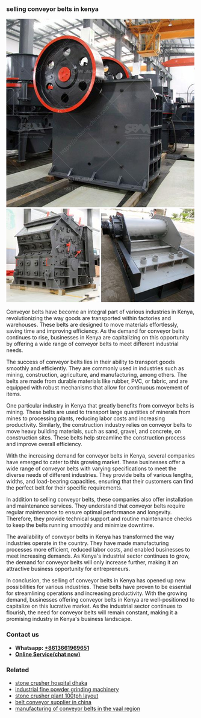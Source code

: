 <h3>selling conveyor belts in kenya</h3><img src='1702950461.jpg' alt=''><p>Conveyor belts have become an integral part of various industries in Kenya, revolutionizing the way goods are transported within factories and warehouses. These belts are designed to move materials effortlessly, saving time and improving efficiency. As the demand for conveyor belts continues to rise, businesses in Kenya are capitalizing on this opportunity by offering a wide range of conveyor belts to meet different industrial needs.</p><p>The success of conveyor belts lies in their ability to transport goods smoothly and efficiently. They are commonly used in industries such as mining, construction, agriculture, and manufacturing, among others. The belts are made from durable materials like rubber, PVC, or fabric, and are equipped with robust mechanisms that allow for continuous movement of items.</p><p>One particular industry in Kenya that greatly benefits from conveyor belts is mining. These belts are used to transport large quantities of minerals from mines to processing plants, reducing labor costs and increasing productivity. Similarly, the construction industry relies on conveyor belts to move heavy building materials, such as sand, gravel, and concrete, on construction sites. These belts help streamline the construction process and improve overall efficiency.</p><p>With the increasing demand for conveyor belts in Kenya, several companies have emerged to cater to this growing market. These businesses offer a wide range of conveyor belts with varying specifications to meet the diverse needs of different industries. They provide belts of various lengths, widths, and load-bearing capacities, ensuring that their customers can find the perfect belt for their specific requirements.</p><p>In addition to selling conveyor belts, these companies also offer installation and maintenance services. They understand that conveyor belts require regular maintenance to ensure optimal performance and longevity. Therefore, they provide technical support and routine maintenance checks to keep the belts running smoothly and minimize downtime.</p><p>The availability of conveyor belts in Kenya has transformed the way industries operate in the country. They have made manufacturing processes more efficient, reduced labor costs, and enabled businesses to meet increasing demands. As Kenya's industrial sector continues to grow, the demand for conveyor belts will only increase further, making it an attractive business opportunity for entrepreneurs.</p><p>In conclusion, the selling of conveyor belts in Kenya has opened up new possibilities for various industries. These belts have proven to be essential for streamlining operations and increasing productivity. With the growing demand, businesses offering conveyor belts in Kenya are well-positioned to capitalize on this lucrative market. As the industrial sector continues to flourish, the need for conveyor belts will remain constant, making it a promising industry in Kenya's business landscape.</p><h3>Contact us</h3><ul><li><strong>Whatsapp:&nbsp;<a href="https://wa.me/8613661969651">+8613661969651</a></strong></li><li><a href="https://swt.shibang-china.com/?git&amp;zhl&amp;selling conveyor belts in kenya"><strong>Online Service(chat now)</strong></a></li></ul><h3>Related</h3><ul><li><a href='stone crusher hospital dhaka.md'>stone crusher hospital dhaka</a></li><li><a href='industrial fine powder grinding machinery.md'>industrial fine powder grinding machinery</a></li><li><a href='stone crusher plant 100tph layout.md'>stone crusher plant 100tph layout</a></li><li><a href='belt conveyor supplier in china.md'>belt conveyor supplier in china</a></li><li><a href='manufacturing of conveyor belts in the vaal region.md'>manufacturing of conveyor belts in the vaal region</a></li></ul>